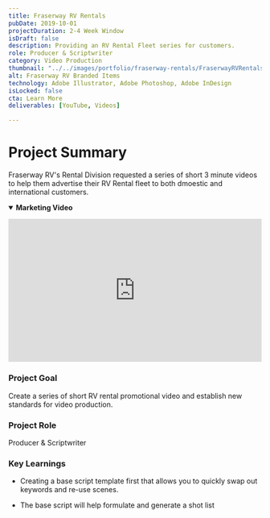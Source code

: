 ```yaml
---
title: Fraserway RV Rentals
pubDate: 2019-10-01
projectDuration: 2-4 Week Window
isDraft: false
description: Providing an RV Rental Fleet series for customers.
role: Producer & Scriptwriter
category: Video Production
thumbnail: "../../images/portfolio/fraserway-rentals/FraserwayRVRentals.jpg"
alt: Fraserway RV Branded Items
technology: Adobe Illustrator, Adobe Photoshop, Adobe InDesign
isLocked: false
cta: Learn More
deliverables: [YouTube, Videos]

---
```

# Project Summary
Fraserway RV's Rental Division requested a series of short 3 minute videos to help them advertise their RV Rental fleet to both dmoestic and international customers.

<details open>
<summary><strong>Marketing Video</strong></summary>
<p><div class="video-container" align="center">
<iframe style="aspect-ratio: 16/9" width="100%" src="https://www.youtube.com/embed/4zpVCo7t_xM?si=73lB1-qhlHISVdaO" title="YouTube video player" title="YouTube video player" frameborder="0" allow="accelerometer; autoplay; clipboard-write; encrypted-media; gyroscope; picture-in-picture; web-share" allowfullscreen></iframe>
</div>
</p>

### Project Goal
<p>Create a series of short RV rental promotional video and establish new standards for video production.</p> 

### Project Role
<p>Producer & Scriptwriter</p> 

### Key Learnings
<ul><li>Creating a base script template first that allows you to quickly swap out keywords and re-use scenes.</li></ul>
<ul><li>The base script will help formulate and generate a shot list</li></ul>
</details>